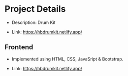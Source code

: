 # Project Details

- Description: Drum Kit

- Link: https://hbdrumkit.netlify.app/

## Frontend

- Implemented using HTML, CSS, JavaSript & Bootstrap.

- Link: https://hbdrumkit.netlify.app/